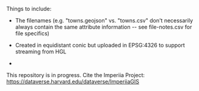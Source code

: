 Things to include:

- The filenames (e.g. "towns.geojson" vs. "towns.csv" don't necessarily always contain the same attribute information -- see file-notes.csv for file specifics)

- Created in equidistant conic but uploaded in EPSG:4326 to support streaming from HGL

- 


This repository is in progress. Cite the Imperiia Project: https://dataverse.harvard.edu/dataverse/ImperiiaGIS